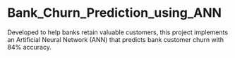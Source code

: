 # Bank_Churn_Prediction_using_ANN
Developed to help banks retain valuable customers, this project implements an Artificial Neural Network (ANN) that predicts bank customer churn with 84% accuracy.
